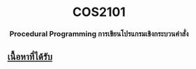<h1 align="center"><b>COS2101</b></h1>
<h3 align="center">Procedural Programming การเขียนโปรแกรมเชิงกระบวนคำสั่ง</h3>

<h2 style="text-indent: 2em; text-decoration: underline;">เนื้อหาที่ได้รับ</h2>

